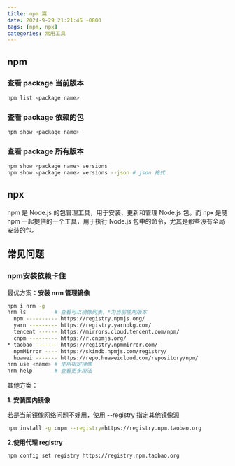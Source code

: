 ```yaml
---
title: npm 篇
date: 2024-9-29 21:21:45 +0800
tags: [npm, npx]
categories: 常用工具
---
```


## npm
### 查看 package 当前版本
```bash
npm list <package name>
```

### 查看 package 依赖的包
```bash
npm show <package name>
```

### 查看 package 所有版本
```bash
npm show <package name> versions
npm show <package name> versions --json # json 格式
```

## npx
npm 是 Node.js 的包管理工具，用于安装、更新和管理 Node.js 包。而 npx 是随 npm 一起提供的一个工具，用于执行 Node.js 包中的命令，尤其是那些没有全局安装的包。

## 常见问题
### npm安装依赖卡住
最优方案：**安装 nrm 管理镜像**
```bash
npm i nrm -g
nrm ls         # 查看可以镜像列表，*为当前使用版本
  npm ---------- https://registry.npmjs.org/
  yarn --------- https://registry.yarnpkg.com/
  tencent ------ https://mirrors.cloud.tencent.com/npm/
  cnpm --------- https://r.cnpmjs.org/
* taobao ------- https://registry.npmmirror.com/
  npmMirror ---- https://skimdb.npmjs.com/registry/
  huawei ------- https://repo.huaweicloud.com/repository/npm/
nrm use <name> # 使用指定镜像
nrm help       # 查看更多用法
```

其他方案：

**1. 安装国内镜像**

若是当前镜像网络问题不好用，使用 --registry 指定其他镜像源
```bash
npm install -g cnpm --registry=https://registry.npm.taobao.org
```

**2.使用代理 registry**
```bash
npm config set registry https://registry.npm.taobao.org
```

